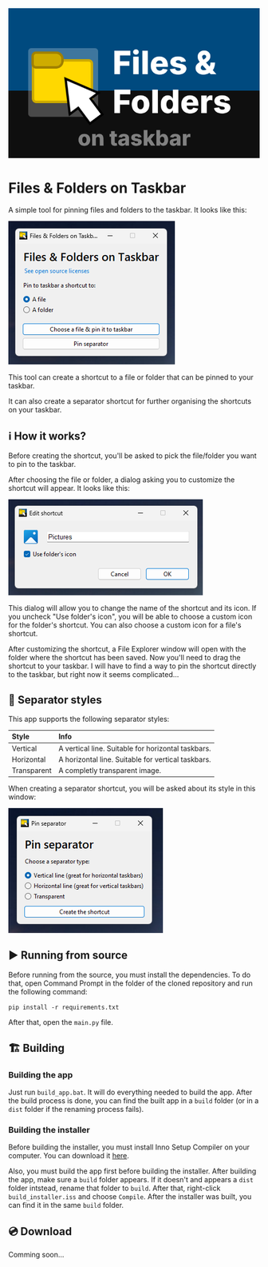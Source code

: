 <div align="center">
    <img src="assets/banner.png">
</div>

# Files & Folders on Taskbar
A simple tool for pinning files and folders to the taskbar. It looks like this:

![Screenshot](assets/screenshot.png)

This tool can create a shortcut to a file or folder that can be pinned to your taskbar. 

It can also create a separator shortcut for further organising the shortcuts on your taskbar.

## ℹ️ How it works?
Before creating the shortcut, you'll be asked to pick the file/folder you want to pin to the taskbar. 

After choosing the file or folder, a dialog asking you to customize the shortcut will appear. It looks like this:

![Customization dialog](assets/screenshot_shortcut_customization.png)

This dialog will allow you to change the name of the shortcut and its icon. If you uncheck "Use folder's icon", you will be able to choose a custom icon for the folder's shortcut. You can also choose a custom icon for a file's shortcut.

After customizing the shortcut, a File Explorer window will open with the folder where the shortcut has been saved. Now you'll need to drag the shortcut to your taskbar. I will have to find a way to pin the shortcut directly to the taskbar, but right now it seems complicated...

## 🎨 Separator styles
This app supports the following separator styles:

| Style | Info |
|:------|:-----|
| Vertical | A vertical line. Suitable for horizontal taskbars.
| Horizontal | A horizontal line. Suitable for vertical taskbars.
| Transparent | A completly transparent image.

When creating a separator shortcut, you will be asked about its style in this window:

![Pin separator window](assets/screenshot_separators.png)

## ▶️ Running from source
Before running from the source, you must install the dependencies. To do that, open Command Prompt in the folder of the cloned repository and run the following command:

```
pip install -r requirements.txt
```

After that, open the `main.py` file.

## 🏗️ Building

### Building the app
Just run `build_app.bat`. It will do everything needed to build the app. After the build process is done, you can find the built app in a `build` folder (or in a `dist` folder if the renaming process fails).

### Building the installer
Before building the installer, you must install Inno Setup Compiler on your computer. You can download it [here](https://jrsoftware.org/isdl.php/).

Also, you must build the app first before building the installer. After building the app, make sure a `build` folder appears. If it doesn't and appears a `dist` folder intstead, rename that folder to `build`. After that, right-click `build_installer.iss` and choose `Compile`. After the installer was built, you can find it in the same `build` folder.

## 💿 Download
Comming soon...